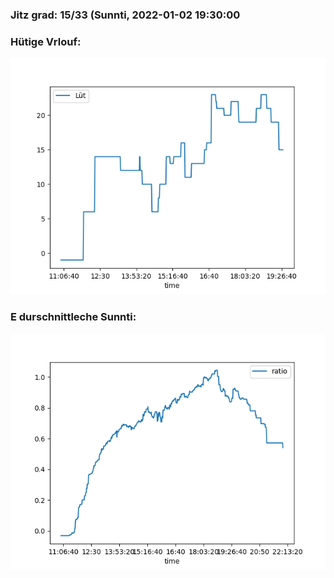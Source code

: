 ### Jitz grad: 15/33 (Sunnti, 2022-01-02 19:30:00

### Hütige Vrlouf:
![Graph](Today.png)

### E durschnittleche Sunnti:
![Graph](Sunnti.png)